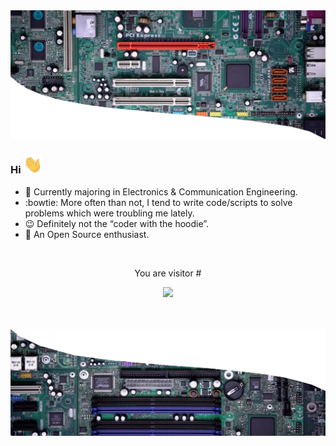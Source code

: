 <img src="Assets/header.png" alt="Header image">

### Hi   <img src="https://github.com/InvincibleJuggernaut/InvincibleJuggernaut/blob/master/Assets/wave.gif" width="30px">



- :telescope: Currently majoring in Electronics & Communication Engineering.
- :bowtie: More often than not, I tend to write code/scripts to solve problems which were troubling me lately.
- :wink: Definitely not the “coder with the hoodie”. 
- :dancers: An Open Source enthusiast.

<br>
<p align="center">
  You are visitor #
  </p>
  <p align="center">
<img src="https://count.getloli.com/get/@:invinciblejuggernaut?theme=moebooru">
</p>

<br>
<br>
<img src="Assets/footer.png" alt="Footer image">

